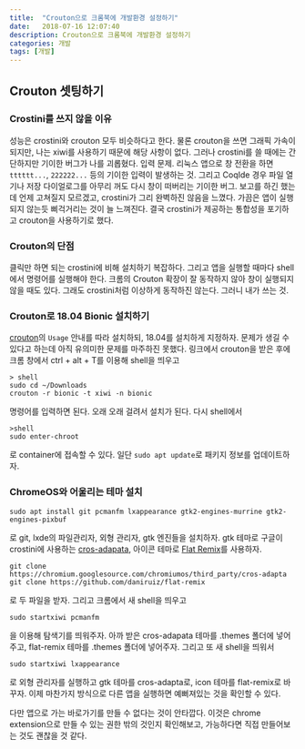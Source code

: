 ```yaml
---
title:  "Crouton으로 크롬북에 개발환경 설정하기"
date:   2018-07-16 12:07:40
description: Crouton으로 크롬북에 개발환경 설정하기
categories: 개발
tags: [개발]
---
```

## Crouton 셋팅하기

### Crostini를 쓰지 않을 이유
성능은 crostini와 crouton 모두 비슷하다고 한다. 물론 crouton을 쓰면 그래픽 가속이 되지만, 나는 xiwi를 사용하기 때문에 해당 사항이 없다. 그러나 crostini를 쓸 때에는 간단하지만 기이한 버그가 나를 괴롭혔다. 입력 문제. 리눅스 앱으로 창 전환을 하면 `tttttt...`, `222222...` 등의 기이한 입력이 발생하는 것. 그리고 CoqIde 경우 파일 열기나 저장 다이얼로그를 아무리 꺼도 다시 창이 떠버리는 기이한 버그. 보고를 하긴 했는데 언제 고쳐질지 모르겠고, crostini가 그리 완벽하진 않음을 느꼈다. 가끔은 앱이 실행되지 않는듯 삐걱거리는 것이 늘 느껴진다. 결국 crostini가 제공하는 통합성을 포기하고 crouton을 사용하기로 했다.

### Crouton의 단점
클릭만 하면 되는 crostini에 비해 설치하기 복잡하다. 그리고 앱을 실행할 때마다 shell에서 명령어를 실행해야 한다. 크롬의 Crouton 확장이 잘 동작하지 않아 창이 실행되지 않을 때도 있다. 그래도 crostini처럼 이상하게 동작하진 않는다. 그러니 내가 쓰는 것.

### Crouton로 18.04 Bionic 설치하기
[crouton](https://github.com/dnschneid/crouton)의 `Usage` 안내를 따라 설치하되, 18.04를 설치하게 지정하자. 문제가 생길 수 있다고 하는데 아직 유의미한 문제를 마주하진 못했다. 링크에서 crouton을 받은 후에 크롬 창에서 ctrl + alt + T를 이용해 shell을 띄우고
```
> shell
sudo cd ~/Downloads
crouton -r bionic -t xiwi -n bionic
```
명령어를 입력하면 된다. 오래 오래 걸려서 설치가 된다. 
다시 shell에서
```
>shell
sudo enter-chroot
```
로 container에 접속할 수 있다. 일단 `sudo apt update`로 패키지 정보를 업데이트하자.

### ChromeOS와 어울리는 테마 설치
```
sudo apt install git pcmanfm lxappearance gtk2-engines-murrine gtk2-engines-pixbuf
```
로 git, lxde의 파일관리자, 외형 관리자, gtk 엔진들을 설치하자.
gtk 테마로 구글이 crostini에 사용하는 [cros-adapata](https://chromium.googlesource.com/chromiumos/third_party/cros-adapta/+/master), 아이콘 테마로 [Flat Remix](https://github.com/daniruiz/flat-remix)를 사용하자.
```
git clone https://chromium.googlesource.com/chromiumos/third_party/cros-adapta
git clone https://github.com/daniruiz/flat-remix
```
로 두 파일을 받자. 그리고 크롬에서 새 shell을 띄우고
```
sudo startxiwi pcmanfm
```
을 이용해 탐색기를 띄워주자. 아까 받은 cros-adapata 테마를 .themes 폴더에 넣어주고, flat-remix 테마를 .themes 폴더에 넣어주자. 그리고 또 새 shell을 띄워서
```
sudo startxiwi lxappearance
``` 
로 외형 관리자를 실행하고 gtk 테마를 cros-adapta로, icon 테마를 flat-remix로 바꾸자. 이제 마찬가지 방식으로 다른 앱을 실행하면 예뻐져있는 것을 확인할 수 있다.

다만 앱으로 가는 바로가기를 만들 수 없다는 것이 안타깝다. 이것은 chrome extension으로 만들 수 있는 권한 밖의 것인지 확인해보고, 가능하다면 직접 만들어보는 것도 괜찮을 것 같다.